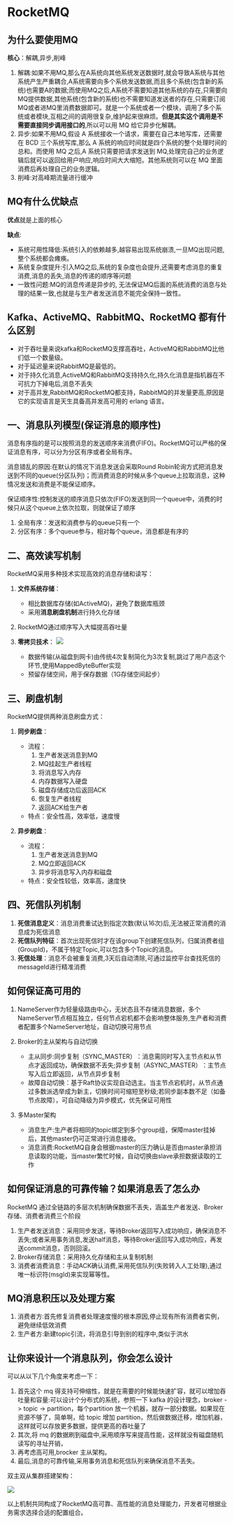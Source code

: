 # RocketMQ

## 为什么要使用MQ

**核心**：解耦,异步,削峰

1. 解耦:如果不用MQ,那么在A系统向其他系统发送数据时,就会导致A系统与其他系统产生严重耦合,A系统需要向多个系统发送数据,而且多个系统(包含新的系统)也需要A的数据;而使用MQ之后,A系统不需要知道其他系统的存在,只需要向MQ提供数据,其他系统(包含新的系统)也不需要知道发送者的存在,只需要订阅MQ或者进MQ里消费数据即可。就是一个系统或者一个模块，调用了多个系统或者模块,互相之间的调用很复杂,维护起来很麻烦。**但是其实这个调用是不需要直接同步调用接口的**,所以可以用 MQ 给它异步化解耦。
2. 异步:如果不用MQ,假设 A 系统接收一个请求，需要在自己本地写库，还需要在 BCD 三个系统写库,那么 A 系统的响应时间就是四个系统的整个处理时间的总和。而使用 MQ 之后,A 系统只需要把请求发送到 MQ,处理完自己的业务逻辑后就可以返回给用户响应,响应时间大大缩短。其他系统则可以在 MQ 里面消费后再处理自己的业务逻辑。
3. 削峰:对高峰期流量进行缓冲

## MQ有什么优缺点

**优点**就是上面的核心

**缺点**:

- 系统可用性降低:系统引入的依赖越多,越容易出现系统崩溃,一旦MQ出现问题,整个系统都会瘫痪。
- 系统复杂度提升:引入MQ之后,系统的复杂度也会提升,还需要考虑消息的重复消费,消息的丢失,消息的传递的顺序等问题
- 一致性问题:MQ的消息传递是异步的, 无法保证MQ后面的系统消费的消息与处理的结果一致,也就是与生产者发送消息不能完全保持一致性。

## Kafka、ActiveMQ、RabbitMQ、RocketMQ 都有什么区别

- 对于吞吐量来说kafka和RocketMQ支撑高吞吐，ActiveMQ和RabbitMQ比他们低一个数量级。
- 对于延迟量来说RabbitMQ是最低的。
- 对于持久化消息,ActiveMQ和RabbitMQ支持持久化,持久化消息是指机器在不可抗力下掉电后,消息不丢失
- 对于高并发,RabbitMQ和RocketMQ都支持，RabbitMQ的并发量更高,原因是它的实现语言是天生具备高并发高可用的 erlang 语言。


## 一、消息队列模型(保证消息的顺序性)

消息有序指的是可以按照消息的发送顺序来消费(FIFO)。RocketMQ可以严格的保证消息有序，可以分为分区有序或者全局有序。

消息错乱的原因:在默认的情况下消息发送会采取Round Robin轮询方式把消息发送到不同的queue(分区队列)；而消费消息的时候从多个queue上拉取消息，这种情况发送和消费是不能保证顺序。

保证顺序性:控制发送的顺序消息只依次(FIFO)发送到同一个queue中，消费的时候只从这个queue上依次拉取，则就保证了顺序

1. 全局有序：发送和消费参与的queue只有一个
2. 分区有序：多个queue参与，相对每个queue，消息都是有序的


## 二、高效读写机制

RocketMQ采用多种技术实现高效的消息存储和读写：

1. **文件系统存储**：
   - 相比数据库存储(如ActiveMQ)，避免了数据库瓶颈
   - 采用**消息刷盘机制**进行持久化存储

2. RocketMQ通过顺序写入大幅提高吞吐量

3. **零拷贝技术**：
   ![](./images/RocketMQ-02.png)
   - 数据传输(从磁盘到网卡)由传统4次复制简化为3次复制,跳过了用户态这个环节,使用MappedByteBuffer实现
   - 预留存储空间，用于保存数据（1G存储空间起步）

<!-- 4. **存储结构优化**：
   - 消息数据存储区域：包含topic、queueId和message
   - 消费逻辑队列：维护minOffset、maxOffset和consumerOffset
   - 索引系统：包括key索引和创建时间索引 -->

## 三、刷盘机制

RocketMQ提供两种消息刷盘方式：

1. **同步刷盘**：
   - 流程：
     1. 生产者发送消息到MQ
     2. MQ挂起生产者线程
     3. 将消息写入内存
     4. 内存数据写入硬盘
     5. 磁盘存储成功后返回ACK
     6. 恢复生产者线程
     7. 返回ACK给生产者
   - 特点：安全性高，效率低，速度慢

2. **异步刷盘**：
   - 流程：
     1. 生产者发送消息到MQ
     2. MQ立即返回ACK
     3. 异步将消息写入内存和磁盘
   - 特点：安全性较低，效率高，速度快

## 四、死信队列机制

1. **死信消息定义**：消息消费重试达到指定次数(默认16次)后,无法被正常消费的消息成为死信消息
2. **死信队列特征**：首次出现死信时才在该group下创建死信队列，归属消费者组(GroupId)，不属于特定Topic,可以包含多个Topic的消息。
3. **死信处理**：消息不会被重复消费,3天后自动清除,可通过监控平台查找死信的messageId进行精准消费

## 如何保证高可用的
1. NameServer作为轻量级路由中心，无状态且不存储消息数据，多个NameServer节点相互独立，任何节点宕机都不会影响整体服务,生产者和消费者配置多个NameServer地址，自动切换可用节点

2. ​Broker的主从架构与自动切换
   - 主从同步:同步复制（SYNC_MASTER）​​：消息需同时写入主节点和从节点才返回成功，确保数据不丢失;异步复制（ASYNC_MASTER）​​：主节点写入后立即返回，从节点异步复制
   - 故障自动切换：基于Raft协议实现自动选主。当主节点宕机时，从节点通过多数派选举成为新主，切换时间可缩短至秒级;若同步副本数不足（如备节点故障），可自动降级为异步模式，优先保证可用性
3. 多Master架构
   - 消息生产:生产者将相同的topic绑定到多个group组，保障master挂掉后，其他master仍可正常进行消息接收。
   - 消息消费:RocketMQ自身会根据master的压力确认是否由master承担消息读取的功能，当master繁忙时候，自动切换由slave承担数据读取的工作

## 如何保证消息的可靠传输？如果消息丢了怎么办
RocketMQ 通过全链路的多层次机制确保数据不丢失，涵盖生产者发送、Broker存储、消费者消费三个阶段
1. 生产者发送消息：采用同步发送，等待Broker返回写入成功响应，确保消息不丢失;或者采用事务消息,发送half消息，等待Broker返回写入成功响应，再发送commit消息，否则回滚。
2. Broker存储消息：采用持久化存储和主从复制机制
3. 消费者消费消息：手动ACK确认消费,采用死信队列(失败转入人工处理),通过唯一标识符(msgId)来实现幂等性。

## MQ消息积压以及处理方案
1. 消费者方:首先修复消费者处理速度慢的根本原因,停止现有所有消费者实例，避免继续低效消费
2. 生产者方:新建topic引流，将消息引导到别的程序中,类似于洪水

## 让你来设计一个消息队列，你会怎么设计
可以从以下几个角度来考虑一下：
1. 首先这个 mq 得支持可伸缩性，就是在需要的时候能快速扩容，就可以增加吞吐量和容量:可以设计个分布式的系统，参照一下 kafka 的设计理念，broker -> topic -> partition，每个partition 放一个机器，就存一部分数据。如果现在资源不够了，简单啊，给 topic 增加 partition，然后做数据迁移，增加机器，这样就可以存放更多数据，提供更高的吞吐量了
2. 其次,将 mq 的数据刷到磁盘中,采用顺序写来提高性能，这样就没有磁盘随机读写的寻址开销，
3. 再考虑高可用,brocker 主从架构。
4. 最后,消息的可靠传输,采用事务消息和死信队列来确保消息不丢失。

双主双从集群搭建架构：

![](./images/双主双从.png)


以上机制共同构成了RocketMQ高可靠、高性能的消息处理能力，开发者可根据业务需求选择合适的配置组合。